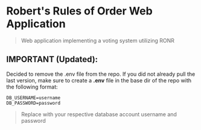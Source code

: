 # Robert's Rules of Order Web Application
> Web application implementing a voting system utilizing RONR

## IMPORTANT (Updated):    
Decided to remove the .env file from the repo. If you did not already pull the last version, make sure to create a **.env** file in the base dir of the repo with the following format:    
```
DB_USERNAME=username
DB_PASSWORD=password
```
> Replace with your respective database account username and password